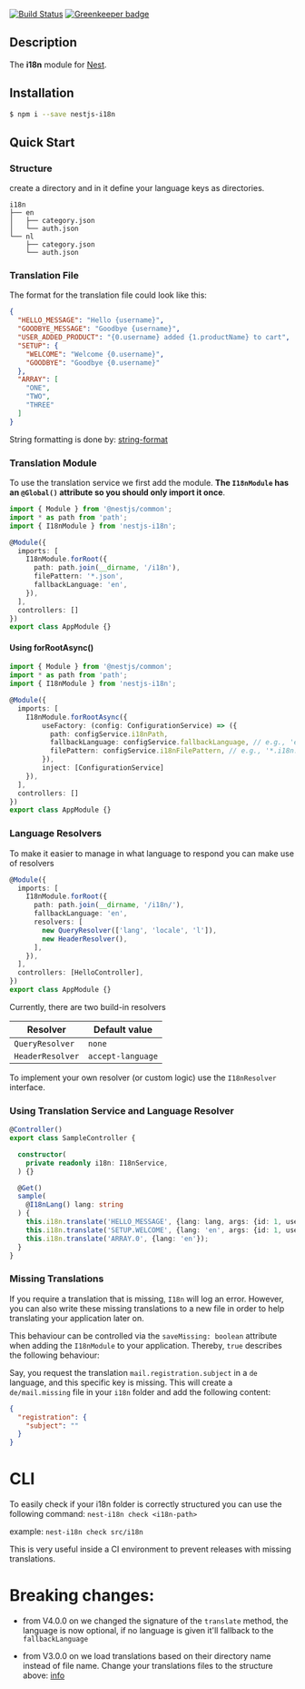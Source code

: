 [![Build Status](https://travis-ci.org/ToonvanStrijp/nestjs-i18n.svg?branch=master)](https://travis-ci.org/ToonvanStrijp/nestjs-i18n) [![Greenkeeper badge](https://badges.greenkeeper.io/ToonvanStrijp/nestjs-i18n.svg)](https://greenkeeper.io/)

## Description
The **i18n** module for [Nest](https://github.com/nestjs/nest).

## Installation
```bash
$ npm i --save nestjs-i18n
```

## Quick Start

### Structure
create a directory and in it define your language keys as directories.
```
i18n
├── en
│   ├── category.json
│   └── auth.json
└── nl
    ├── category.json
    └── auth.json
```

### Translation File
The format for the translation file could look like this:
```json
{
  "HELLO_MESSAGE": "Hello {username}",
  "GOODBYE_MESSAGE": "Goodbye {username}",
  "USER_ADDED_PRODUCT": "{0.username} added {1.productName} to cart",
  "SETUP": {
    "WELCOME": "Welcome {0.username}",
    "GOODBYE": "Goodbye {0.username}"
  },
  "ARRAY": [
    "ONE",
    "TWO",
    "THREE"
  ]
}
```
String formatting is done by: [string-format](https://github.com/davidchambers/string-format)

### Translation Module
To use the translation service we first add the module. **The `I18nModule` has an `@Global()` attribute so you should only import it once**.
```typescript
import { Module } from '@nestjs/common';
import * as path from 'path';
import { I18nModule } from 'nestjs-i18n';

@Module({
  imports: [
    I18nModule.forRoot({
      path: path.join(__dirname, '/i18n'), 
      filePattern: '*.json',
      fallbackLanguage: 'en',
    }),
  ],
  controllers: []
})
export class AppModule {}
```

#### Using forRootAsync()
```typescript
import { Module } from '@nestjs/common';
import * as path from 'path';
import { I18nModule } from 'nestjs-i18n';

@Module({
  imports: [
    I18nModule.forRootAsync({ 
        useFactory: (config: ConfigurationService) => ({ 
          path: configService.i18nPath, 
          fallbackLanguage: configService.fallbackLanguage, // e.g., 'en'
          filePattern: configService.i18nFilePattern, // e.g., '*.i18n.json'
        }),
        inject: [ConfigurationService] 
    }),
  ],
  controllers: []
})
export class AppModule {}
```

### Language Resolvers
To make it easier to manage in what language to respond you can make use of resolvers
```typescript
@Module({
  imports: [
    I18nModule.forRoot({
      path: path.join(__dirname, '/i18n/'),
      fallbackLanguage: 'en',
      resolvers: [
        new QueryResolver(['lang', 'locale', 'l']),
        new HeaderResolver(),
      ],
    }),
  ],
  controllers: [HelloController],
})
export class AppModule {}
```
Currently, there are two build-in resolvers

| Resolver | Default value |
| ------------- | ------------- |
| `QueryResolver`  | `none` |
| `HeaderResolver`  | `accept-language` |

To implement your own resolver (or custom logic) use the `I18nResolver` interface.

### Using Translation Service and Language Resolver
```typescript
@Controller()
export class SampleController {

  constructor(
    private readonly i18n: I18nService,
  ) {}

  @Get()
  sample(
    @I18nLang() lang: string
  ) {
    this.i18n.translate('HELLO_MESSAGE', {lang: lang, args: {id: 1, username: 'Toon'}});
    this.i18n.translate('SETUP.WELCOME', {lang: 'en', args: {id: 1, username: 'Toon'}});
    this.i18n.translate('ARRAY.0', {lang: 'en'});
  }
}
```

### Missing Translations
If you require a translation that is missing, `I18n` will log an error. However, you can also write these missing translations to a new file in order to help translating your application later on.

This behaviour can be controlled via the `saveMissing: boolean` attribute when adding the `I18nModule` to your application. Thereby, `true` describes the following behaviour:

Say, you request the translation `mail.registration.subject` in a `de` language, and this specific key is missing. This will create a `de/mail.missing` file in your `i18n` folder and add the following content:
```json
{
  "registration": {
    "subject": ""
  }
}
```

# CLI
To easily check if your i18n folder is correctly structured you can use the following command:
`nest-i18n check <i18n-path>`

example: `nest-i18n check src/i18n`

This is very useful inside a CI environment to prevent releases with missing translations.

# Breaking changes:
- from V4.0.0 on we changed the signature of the `translate` method, the language is now optional, if no language is given it'll fallback to the `fallbackLanguage`

- from V3.0.0 on we load translations based on their directory name instead of file name. Change your translations files to the structure above: [info](https://github.com/ToonvanStrijp/nestjs-i18n#structure)
